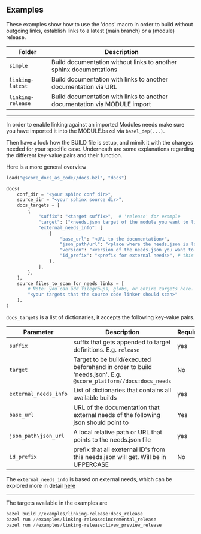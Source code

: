 ## Examples

These examples show how to use the 'docs' macro in order to build without outgoing links, establish links to a latest (main branch) or a (module) release.


| Folder | Description |
|-----------|-------------|
| `simple` | Build documentation without links to another sphinx documentations | 
| `linking-latest` | Build documentation with links to another documentation via URL |
| `linking-release` | Build documentation with links to another documentation via MODULE import |

---
In order to enable linking against an imported Modules needs make sure you have imported it into the MODULE.bazel via 
`bazel_dep(...)`. 

Then have a look how the BUILD file is setup, and mimik it with the changes needed for your specific case. 
Underneath are some explanations regarding the different key-value pairs and their function.

Here is a more general overview

```python
load("@score_docs_as_code//docs.bzl", "docs")

docs(
    conf_dir = "<your sphinc conf dir>",
    source_dir = "<your sphinx source dir>",
    docs_targets = [
        {
            "suffix": "<target suffix>",  # 'release' for example
            "target": ["<needs.json target of the module you want to link to>"], # '@score_platform//docs:docs_needs
            "external_needs_info": [
                {
                    "base_url": "<URL to the documentation>",
                    "json_path/url": "<place where the needs.json is located>", # local_path OR a URL
                    "version": "<version of the needs.json you want to use", # 0.1
                    "id_prefix": "<prefix for external needs>", # this gets put as a prefix in caps before all external needs from the needs.json above
                },
            ],
        },
    ],
    source_files_to_scan_for_needs_links = [
        # Note: you can add filegroups, globs, or entire targets here.
        "<your targets that the source code linker should scan>"
    ],
)
```

`docs_targets` is a list of dictionaries, it accepts the following key-value pairs.

| Parameter | Description | Required | Default |
|-----------|-------------|----------|---------|
| `suffix` | suffix that gets appended to target definitions. E.g. `release` | yes | '' |
| `target` | Target to be build/executed beforehand in order to build 'needs.json'. E.g. `@score_platform//docs:docs_needs` | No | [] |
| `external_needs_info` | List of dictionaries that contains all available builds | yes | - |
| `base_url` | URL of the documentation that external needs of the following json should point to | Yes | - |
| `json_path\json_url` | A local relative path or URL that points to the needs.json file | yes | '' |
| `id_prefix` | prefix that all exeternal ID's from this needs.json will get. Will be in UPPERCASE | No | '' |

The `external_needs_info` is based on external needs, which can be explored more in detail [here](https://sphinx-needs.readthedocs.io/en/latest/configuration.html#needs-external-needs)

--- 

The targets available in the examples are 
```python
bazel build //examples/linking-release:docs_release
bazel run //examples/linking-release:incremental_release
bazel run //examples/linking-release:livew_preview_release
```

